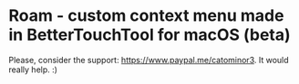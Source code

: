 # Roam - custom context menu made in BetterTouchTool for macOS (beta)

Please, consider the support: https://www.paypal.me/catominor3. It would really help. :) 




